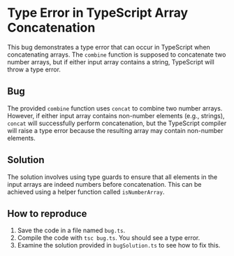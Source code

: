 # Type Error in TypeScript Array Concatenation
This bug demonstrates a type error that can occur in TypeScript when concatenating arrays. The `combine` function is supposed to concatenate two number arrays, but if either input array contains a string, TypeScript will throw a type error.

## Bug
The provided `combine` function uses `concat` to combine two number arrays. However, if either input array contains non-number elements (e.g., strings), `concat` will successfully perform concatenation, but the TypeScript compiler will raise a type error because the resulting array may contain non-number elements.

## Solution
The solution involves using type guards to ensure that all elements in the input arrays are indeed numbers before concatenation. This can be achieved using a helper function called `isNumberArray`.

## How to reproduce
1. Save the code in a file named `bug.ts`.
2. Compile the code with `tsc bug.ts`. You should see a type error. 
3. Examine the solution provided in `bugSolution.ts` to see how to fix this.
